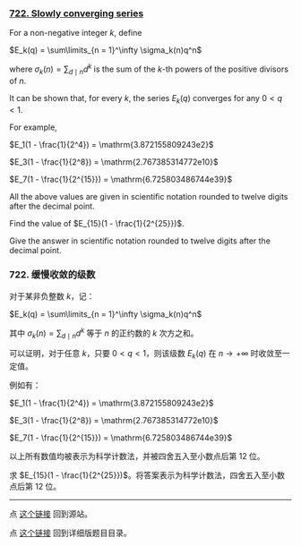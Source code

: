 ### [722. Slowly converging series](https://projecteuler.net/problem=722)

For a non-negative integer $k$, define

$E_k(q) = \sum\limits_{n = 1}^\infty \sigma_k(n)q^n$

where $\sigma_k(n) = \sum_{d \mid n} d^k$ is the sum of the $k$-th powers of the positive divisors of $n$.

It can be shown that, for every $k$, the series $E_k(q)$ converges for any $0 < q < 1$.

For example,

$E_1(1 - \frac{1}{2^4}) = \mathrm{3.872155809243e2}$

$E_3(1 - \frac{1}{2^8}) = \mathrm{2.767385314772e10}$

$E_7(1 - \frac{1}{2^{15}}) = \mathrm{6.725803486744e39}$

All the above values are given in scientific notation rounded to twelve digits after the decimal point.

Find the value of $E_{15}(1 - \frac{1}{2^{25}})$.

Give the answer in scientific notation rounded to twelve digits after the decimal point.

### 722. 缓慢收敛的级数

对于某非负整数 $k$，记：

$E_k(q) = \sum\limits_{n = 1}^\infty \sigma_k(n)q^n$

其中 $\sigma_k(n) = \sum_{d \mid n} d^k$ 等于 $n$ 的正约数的 $k$ 次方之和。

可以证明，对于任意 $k$，只要 $0 < q < 1$，则该级数 $E_k(q)$ 在 $n \rightarrow +\infty$ 时收敛至一定值。

例如有：

$E_1(1 - \frac{1}{2^4}) = \mathrm{3.872155809243e2}$

$E_3(1 - \frac{1}{2^8}) = \mathrm{2.767385314772e10}$

$E_7(1 - \frac{1}{2^{15}}) = \mathrm{6.725803486744e39}$

以上所有数值均被表示为科学计数法，并被四舍五入至小数点后第 12 位。

求 $E_{15}(1 - \frac{1}{2^{25}})$。将答案表示为科学计数法，四舍五入至小数点后第 12 位。

---

点 [这个链接](https://fsy-juruo.github.io/pe-chinese-translation/) 回到源站。

点 [这个链接](https://fsy-juruo.github.io/pe-chinese-translation/detailed_content_archives.html) 回到详细版题目目录。